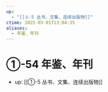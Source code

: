 ```yaml
---
up:
  - "[[①-5 丛书、文集、连续出版物]]"
ctime: 2025-03-01T13:04:35
aliases:
  - 年鉴、年刊
---
```


# ①-54 年鉴、年刊

- up: [[①-5 丛书、文集、连续出版物]]
